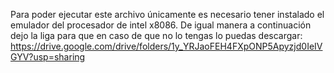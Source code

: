 Para poder ejecutar este archivo únicamente es necesario tener instalado el emulador del procesador de intel x8086.
De igual manera a continuación dejo la liga para que en caso de que no lo tengas lo puedas descargar:
    https://drive.google.com/drive/folders/1y_YRJaoFEH4FXpONP5Apyzjd0IeIVGYV?usp=sharing

